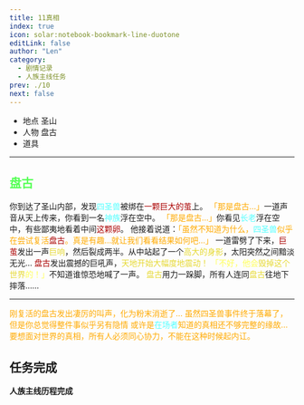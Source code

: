 ```yaml
---
title: 11真相
index: true
icon: solar:notebook-bookmark-line-duotone
editLink: false
author: "Len"
category:
  - 剧情记录
  - 人族主线任务
prev: ./10
next: false
---
```


- 地点 圣山
- 人物 盘古
- 道具 

------

## <span style="color:#55FF55;font-weight:bold;">盘古</span>

你到达了圣山内部，发现<span style="color: #55FFFF;">四圣兽</span>被绑在<span style="color: #AA0000;">一颗巨大的茧</span>上。
<span style="color: #FFAA00;">「那是盘古…」</span>一道声音从天上传来，你看到一名<span style="color: #55FFFF;">神族</span>浮在空中。
<span style="color: #FFAA00;">「那是盘古…」</span>你看见<span style="color: #55FFFF;">长老</span>浮在空中，有些鄙夷地看着中间<span style="color: #AA0000;">这颗卵</span>。
他接着说道：<span style="color: #FFAA00;">「虽然不知道为什么，</span><span style="color: #55FFFF;">四圣兽</span><span style="color: #FFAA00;">似乎在尝试复活</span><span style="color: #AA0000;">盘古</span><span style="color: #FFAA00;">。真是有趣…就让我们看看结果如何吧…」
</span>一道雷劈了下来，<span style="color: #AA0000;">巨茧</span>发出一声<span style="color: #e6d933;">巨响</span>，然后裂成两半。从中站起了一个<span style="color: #e6d933;">高大的身影</span>，太阳突然之间黯淡无光…
<span style="color: #AA0000;">盘古</span>发出震撼的巨吼声，<span style="color: #e6d933;">天地开始大幅度地震动！
</span><span style="color: #FFFF55;">「不好，他会</span><span style="color: #e6d933;">毁掉这个世界</span><span style="color: #FFFF55;">的！」</span>不知道谁惊恐地喊了一声。
<span style="color: #e6d933;">盘古</span>用力一跺脚，所有人连同<span style="color: #e6d933;">盘古</span>往地下摔落……



------

<span style="color: #FFAA00;">刚复活的盘古发出凄厉的叫声，化为粉末消逝了…
</span><span style="color: #FFAA00;">虽然四圣兽事件终于落幕了，但是你总觉得整件事似乎另有隐情
</span><span style="color: #FFAA00;">或许是</span><span style="color: #55FFFF;">在场者</span><span style="color: #FFAA00;">知道的真相还不够完整的缘故…
</span><span style="color: #FFAA00;">要想面对世界的真相，所有人必须同心协力，不能在这种时候起内讧。</span>

## 任务完成

**人族主线历程完成**
